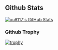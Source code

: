 
## Github Stats

<a href="https://github.com/xu8117/xu8117">
  <img align="center" src="https://github-readme-stats.vercel.app/api?username=xu8117&show_icons=true&line_height=27&count_private=true" alt="xu8117's GitHub Stats" />
</a>


### Github Trophy
[![trophy](https://github-profile-trophy.vercel.app/?username=xu8117&column=7)](https://github.com/xu8117)



<!--
**xu8117/xu8117** is a ✨ _special_ ✨ repository because its `README.md` (this file) appears on your GitHub profile.

Here are some ideas to get you started:

- 🔭 I’m currently working on ...
- 🌱 I’m currently learning ...
- 👯 I’m looking to collaborate on ...
- 🤔 I’m looking for help with ...
- 💬 Ask me about ...
- 📫 How to reach me: ...
- 😄 Pronouns: ...
- ⚡ Fun fact: ...
-->
